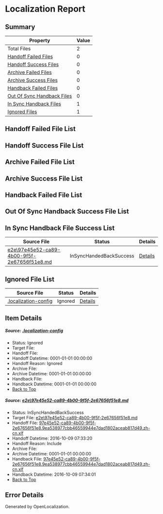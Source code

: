 # <a name='report-top'></a> Localization Report

## Summary
 Property | Value 
 -------- | ----- 
 Total Files | 2
[ Handoff Failed Files ](#handoff-failed-list)| 0
[ Handoff Success Files ](#handoff-success-list)| 0
[ Archive Failed Files ](#archive-failed-list)| 0
[ Archive Success Files ](#archive-success-list)| 0
[ Handback Failed Files ](#handback-failed-list)| 0
[ Out Of Sync Handback Files ](#outofsync-handback-success-list)| 0
[ In Sync Handback Files ](#insync-handback-success-list)| 1
[ Ignored Files ](#ignored-list)| 1

## <a name='handoff-failed-list'></a> Handoff Failed File List

## <a name='handoff-success-list'></a> Handoff Success File List

## <a name='archive-failed-list'></a> Archive Failed File List

## <a name='archive-success-list'></a> Archive Success File List

## <a name='handback-failed-list'></a> Handback Failed File List

## <a name='outofsync-handback-success-list'></a> Out Of Sync Handback Success File List

## <a name='insync-handback-success-list'></a> In Sync Handback File Success List
 Source File | Status | Details 
 ----------- | ------ | ------- 
 [e2e\97e45e52-ca89-4b00-9f5f-2e67656f51e8.md](https://github.com/OpenLocalizationTestOrg/ol-test0/blob/24e68abe9881fcc8ba77096d333d12edc5f965b4/e2e/97e45e52-ca89-4b00-9f5f-2e67656f51e8.md) | InSyncHandedBackSuccess | [Details](#c73159e850349918d1f1d2b1923dd0df30be4a3d1)

## <a name='ignored-list'></a> Ignored File List
 Source File | Status | Details 
 ----------- | ------ | ------- 
 [.localization-config](https://github.com/OpenLocalizationTestOrg/ol-test0/blob/24e68abe9881fcc8ba77096d333d12edc5f965b4/.localization-config) | Ignored | [Details](#c268a05ecaa7ec85942ed632c29928ee5bd6da8d0)

## Item Details
##### <a name='c268a05ecaa7ec85942ed632c29928ee5bd6da8d0'></a> Source: [.localization-config](https://github.com/OpenLocalizationTestOrg/ol-test0/blob/24e68abe9881fcc8ba77096d333d12edc5f965b4/.localization-config)
* Status: Ignored
* Target File: 
* Handoff File: 
* Handoff Datetime: 0001-01-01 00:00:00
* Handoff Reason: Ignored
* Archive File: 
* Archive Datetime: 0001-01-01 00:00:00
* Handback File: 
* Handback Datetime: 0001-01-01 00:00:00
* [Back to Top](#report-top)

##### <a name='c73159e850349918d1f1d2b1923dd0df30be4a3d1'></a> Source: [e2e\97e45e52-ca89-4b00-9f5f-2e67656f51e8.md](https://github.com/OpenLocalizationTestOrg/ol-test0/blob/24e68abe9881fcc8ba77096d333d12edc5f965b4/e2e/97e45e52-ca89-4b00-9f5f-2e67656f51e8.md)
* Status: InSyncHandedBackSuccess
* Target File: [e2e\97e45e52-ca89-4b00-9f5f-2e67656f51e8.md](https://github.com/OpenLocalizationTestOrg/ol-test0-zhcn/blob/35f8a9daa026058a284188869487b64139189894/e2e/97e45e52-ca89-4b00-9f5f-2e67656f51e8.md)
* Handoff File: [97e45e52-ca89-4b00-9f5f-2e67656f51e8.9ea538977cbb46559944e7dad1802aceab817d49.zh-cn.xlf](https://github.com/OpenLocalizationTestOrg/ol-test0-handoff/blob/22d0f91be4bb22e45d11616a7f9d1e6b315136be/ol-handoff/OpenLocalizationTestOrg/ol-test0-zhcn/qimu/ht/97e45e52-ca89-4b00-9f5f-2e67656f51e8.9ea538977cbb46559944e7dad1802aceab817d49.zh-cn.xlf)
* Handoff Datetime: 2016-10-09 07:33:20
* Handoff Reason: Include
* Archive File: 
* Archive Datetime: 0001-01-01 00:00:00
* Handback File: [97e45e52-ca89-4b00-9f5f-2e67656f51e8.9ea538977cbb46559944e7dad1802aceab817d49.zh-cn.xlf](https://github.com/OpenLocalizationTestOrg/ol-test0-handback/blob/9a6d456558514e86875e1f441d5fca83471ab97f/ol-handback/OpenLocalizationTestOrg/ol-test0-zhcn/qimu/ht/97e45e52-ca89-4b00-9f5f-2e67656f51e8.9ea538977cbb46559944e7dad1802aceab817d49.zh-cn.xlf)
* Handback Datetime: 2016-10-09 07:34:01
* [Back to Top](#report-top)


## Error Details

Generated by OpenLocalization.
